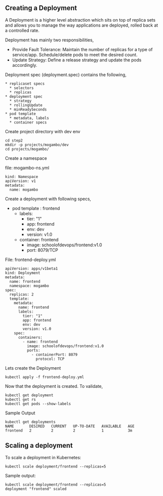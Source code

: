 ## Creating a Deployment


A Deployment is a higher level abstraction which sits on top of replica sets and allows you to manage the way applications are deployed, rolled back at a controlled rate.

Deployment has mainly two responsibilities,

  * Provide Fault Tolerance: Maintain the number of replicas for a type of service/app. Schedule/delete pods to meet the desired count.
  * Update Strategy: Define a release strategy and update the pods accordingly.

Deployment spec (deployment.spec) contains the following,

    * replicaset specs
      * selectors  
      * replicas  
    * deployment spec
      * strategy
      * rollingUpdate
      * minReadySeconds
    * pod template
      * metadata, labels
      * container specs

Create project directory with dev env

```
cd step2
mkdir -p projects/mogambo/dev
cd projects/mogambo/
```


Create a namespace

file: mogambo-ns.yml

```
kind: Namespace
apiVersion: v1
metadata:
  name: mogambo

```


Create a deployment with following specs,

  * pod template : frontend
    * labels:
      * tier: "1"
      * app: frontend
      * env: dev
      * version: v1.0
    * container: frontend
      * image: schoolofdevops/frontend:v1.0
      * port:  8079/TCP


File: frontend-deploy.yml

```
apiVersion: apps/v1beta1
kind: Deployment
metadata:
  name: frontend
  namespace: mogambo
spec:
  replicas: 2
  template:
    metadata:
      name: frontend
      labels:
        tier: "1"
        app: frontend
        env: dev
        version: v1.0
    spec:
      containers:
        - name: frontend
          image: schoolofdevops/frontend:v1.0
          ports:
            - containerPort: 8079
              protocol: TCP
```




Lets  create the Deployment
```
kubectl apply -f frontend-deploy.yml
```

Now that the deployment is created. To validate,

```
kubectl get deployment
kubectl get rs
kubectl get pods --show-labels
```

Sample Output
```
kubectl get deployments
NAME       DESIRED   CURRENT   UP-TO-DATE   AVAILABLE   AGE
frontend   2         2         2            1           3m
```


## Scaling a deployment  

To scale a deployment in Kubernetes:

```
kubectl scale deployment/frontend --replicas=5
```

Sample output:
```
kubectl scale deployment/frontend --replicas=5
deployment "frontend" scaled
```
